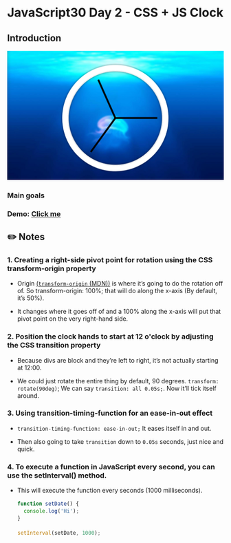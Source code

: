 # JavaScript30 Day 2 - CSS + JS Clock

## Introduction

![alt text](image-1.png)

### Main goals

### Demo: [Click me]()

## ✏️ Notes

### 1. Creating a right-side pivot point for rotation using the CSS transform-origin property

- Origin [(`transform-origin` (MDN))](https://developer.mozilla.org/en-US/docs/Web/CSS/transform-origin) is where it’s going to do the rotation off of. So transform-origin: 100%; that will do along the x-axis (By default, it’s 50%).

- It changes where it goes off of and a 100% along the x-axis will put that pivot point on the very right-hand side.

### 2. Position the clock hands to start at 12 o'clock by adjusting the CSS transition property

- Because divs are block and they’re left to right, it’s not actually starting at 12:00.

- We could just rotate the entire thing by default, 90 degrees. `transform: rotate(90deg)`;
  We can say `transition: all 0.05s;`. Now it’ll tick itself around.

### 3. Using transition-timing-function for an ease-in-out effect

- `transition-timing-function: ease-in-out;` It eases itself in and out.

- Then also going to take `transition` down to `0.05s` seconds, just nice and quick.

### 4. To execute a function in JavaScript every second, you can use the setInterval() method.

- This will execute the function every seconds (1000 milliseconds).

  ```JavaScript
  function setDate() {
    console.log('Hi');
  }

  setInterval(setDate, 1000);
  ```
